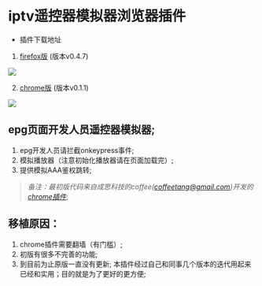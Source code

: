 # iptv遥控器模拟器浏览器插件

* 插件下载地址

1. [firefox版](https://addons.mozilla.org/zh-CN/firefox/addon/%E7%94%B5%E4%BF%A14k%E7%9B%92%E5%AD%90%E9%81%A5%E6%8E%A7%E5%99%A8%E6%A8%A1%E6%8B%9F%E5%99%A8/?src=api) (版本v0.4.7)

![](https://addons.cdn.mozilla.net/user-media/previews/full/188/188191.png?modified=1505294549)

2. [chrome版](https://chrome.google.com/webstore/detail/epg%E9%81%A5%E6%8E%A7%E5%99%A8%E6%A8%A1%E6%8B%9F%E5%99%A8/bhecennlklhbbeofdfaabhlkklhikfjl?utm_source=chrome-ntp-icon) (版本v0.1.1)

![](https://lh3.googleusercontent.com/TJbl6s6C7Xu8NJM0KgkAxRHxT_HuaNssWjCYbpBSfw8l2yGBtnbZMILKjZFn_acbRO2XE_UyQA=w640-h400-e365)

## epg页面开发人员遥控器模拟器;
1. epg开发人员请拦截onkeypress事件;
2. 模拟播放器（注意初始化播放器请在页面加载完）;
3. 提供模拟AAA鉴权跳转;

>*备注：最初版代码来自成思科技的coffee(coffeetang@gmail.com)开发的[chrome插件](https://chrome.google.com/webstore/detail/epg%E9%81%A5%E6%8E%A7%E5%99%A8%E6%A8%A1%E6%8B%9F%E5%99%A8/bhecennlklhbbeofdfaabhlkklhikfjl?utm_source=chrome-ntp-icon)*;

## 移植原因：

1. chrome插件需要翻墙（有门槛）;
2. 初版有很多不完善的功能;
3. 到目前为止原版一直没有更新;
本插件经过自己和同事几个版本的迭代用起来已经和实用；目的就是为了更好的更方便;

